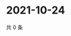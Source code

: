 # 2021-10-24

共 0 条

<!-- BEGIN WEIBO -->
<!-- 最后更新时间 Sun Oct 24 2021 12:14:18 GMT+0800 (China Standard Time) -->

<!-- END WEIBO -->
